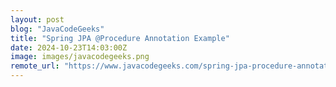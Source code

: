```yaml
---
layout: post
blog: "JavaCodeGeeks"
title: "Spring JPA @Procedure Annotation Example"
date: 2024-10-23T14:03:00Z
image: images/javacodegeeks.png
remote_url: "https://www.javacodegeeks.com/spring-jpa-procedure-annotation-example.html"
---
```

